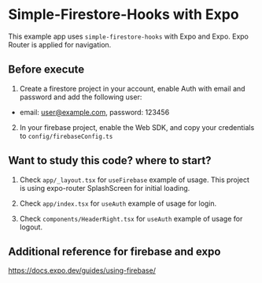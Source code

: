 # Simple-Firestore-Hooks with Expo

This example app uses `simple-firestore-hooks` with Expo and Expo. Expo Router is applied for navigation.

## Before execute

1. Create a firestore project in your account, enable Auth with email and password and add the following user:

- email: user@example.com, password: 123456

2. In your firebase project, enable the Web SDK, and copy your credentials to `config/firebaseConfig.ts`

## Want to study this code? where to start?

1. Check `app/_layout.tsx` for `useFirebase` example of usage. This project is using expo-router SplashScreen for initial loading.

2. Check `app/index.tsx` for `useAuth` example of usage for login.

3. Check `components/HeaderRight.tsx` for `useAuth` example of usage for logout.

## Additional reference for firebase and expo

https://docs.expo.dev/guides/using-firebase/

